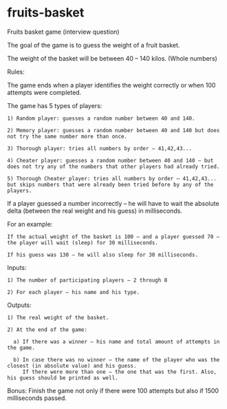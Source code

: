 # fruits-basket
Fruits basket game (interview question)


The goal of the game is to guess the weight of a fruit basket.

The weight of the basket will be between 40 – 140 kilos. (Whole numbers)

Rules:

  The game ends when a player identifies the weight correctly or when 100 attempts were completed.    

  The game has 5 types of players:
    
    1) Random player: guesses a random number between 40 and 140.
    
    2) Memory player: guesses a random number between 40 and 140 but does not try the same number more than once.
    
    3) Thorough player: tries all numbers by order – 41,42,43...
    
    4) Cheater player: guesses a random number between 40 and 140 – but does not try any of the numbers that other players had already tried.
    
    5) Thorough Cheater player: tries all numbers by order – 41,42,43... but skips numbers that were already been tried before by any of the players.

If a player guessed a number incorrectly – he will have to wait the absolute delta (between the real weight and his guess) in milliseconds.

For an example: 
                
    If the actual weight of the basket is 100 – and a player guessed 70 – the player will wait (sleep) for 30 milliseconds.
    
    If his guess was 130 – he will also sleep for 30 milliseconds.

Inputs:

    1) The number of participating players – 2 through 8
  
    2) For each player – his name and his type.

Outputs:

    1) The real weight of the basket.

    2) At the end of the game:
    
      a) If there was a winner – his name and total amount of attempts in the game.
    
      b) In case there was no winner – the name of the player who was the closest (in absolute value) and his guess.
         If there were more than one – the one that was the first. Also, his guess should be printed as well.
       
Bonus:
  Finish the game not only if there were 100 attempts but also if 1500 milliseconds passed.
